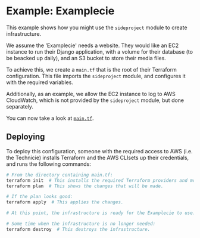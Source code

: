 # Example: Examplecie

This example shows how you might use the `sideproject` module to create infrastructure.

We assume the 'Examplecie' needs a website. They would like an EC2 instance to run their
Django application, with a volume for their database (to be beacked up daily), and an S3
bucket to store their media files.

To achieve this, we create a `main.tf` that is the root of their Terraform configuration.
This file imports the `sideproject` module, and configures it with the required variables.

Additionally, as an example, we allow the EC2 instance to log to AWS CloudWatch, which
is not provided by the `sideproject` module, but done separately.


You can now take a look at [`main.tf`](main.tf).

## Deploying

To deploy this configuration, someone with the required access to AWS (i.e. the Technicie)
installs Terraform and the AWS CLIsets up their credentials, and runs the following commands:

```bash
# From the directory containing main.tf:
terraform init  # This installs the required Terraform providers and modules.
terraform plan  # This shows the changes that will be made.

# If the plan looks good:
terraform apply  # This applies the changes.

# At this point, the infrastructure is ready for the Examplecie to use.

# Some time when the infrastructure is no longer needed:
terraform destroy  # This destroys the infrastructure.
```
